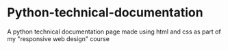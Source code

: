 # Python-technical-documentation
A python technical documentation page made using html and css as part of my "responsive web design" course

